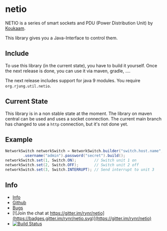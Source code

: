 netio
=====

NETIO is a series of smart sockets and PDU (Power Distribution Unit) by
[Koukaam](http://www.koukaam.se/kkm/index.php).

This library gives you a Java-Interface to control them.

Include
-------

To use this library (in the current state), you have to build it yourself. Once
the next release is done, you can use it via maven, gradle, ….

The next release includes support for java 9 modules. You require
`org.rjung.util.netio`.

Current State
-------------

This library is in a non stable state at the moment. The library on maven
central can be used and uses a socket connection. The current main branch has
changed to use a `http` connection, but it's not done yet.

Example
-------

```java
NetworkSwitch networkSwitch = NetworkSwitch.builder("switch.host.name", 2345)
        .username("admin").password("secret").build();
networkSwitch.set(1, Switch.ON);        // Switch unit 1 on
networkSwitch.set(2, Switch.OFF);       // Switch unit 2 off
networkSwitch.set(3, Switch.INTERRUPT); // Send interrupt to unit 3
```

Info
----

 - [Info](https://rynr.github.io/netio/)
 - [Github](https://github.com/rynr/netio)
 - [Bugs](https://github.com/rynr/netio/issues)
 - [![Join the chat at https://gitter.im/rynr/netio](https://badges.gitter.im/rynr/netio.svg)](https://gitter.im/rynr/netio)
 - [![Build Status](https://github.com/rynr/netio/actions/workflows/maven.yml/badge.svg?branch=master)](https://travis-ci.org/rynr/netio)

